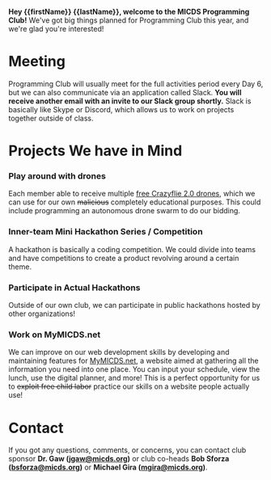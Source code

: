 **Hey {{firstName}} {{lastName}}, welcome to the MICDS Programming Club!**
We've got big things planned for Programming Club this year, and we're glad you're interested!

# Meeting
Programming Club will usually meet for the full activities period every Day 6, but we can also communicate via an application called Slack. **You will receive another email with an invite to our Slack group shortly.** Slack is basically like Skype or Discord, which allows us to work on projects together outside of class.

# Projects We have in Mind

### Play around with drones
Each member able to receive multiple [free Crazyflie 2.0 drones](https://www.bitcraze.io/crazyflie-2/), which we can use for our own ~~malicious~~ completely educational purposes. This could include programming an autonomous drone swarm to do our bidding.</p>

### Inner-team Mini Hackathon Series / Competition
A hackathon is basically a coding competition. We could divide into teams and have competitions to create a product revolving around a certain theme.

### Participate in Actual Hackathons
Outside of our own club, we can participate in public hackathons hosted by other organizations!

### Work on MyMICDS.net
We can improve on our web development skills by developing and maintaining features for [MyMICDS.net](https://mymicds.net), a website aimed at gathering all the information you need into one place. You can input your schedule, view the lunch, use the digital planner, and more! This is a perfect opportunity for us to ~~exploit free child labor~~ practice our skills on a website people actually use!

# Contact
If you got any questions, comments, or concerns, you can contact club sponsor **Dr. Gaw (jgaw@micds.org)** or club co-heads **Bob Sforza (bsforza@micds.org)** or **Michael Gira (mgira@micds.org)**.

